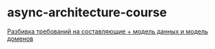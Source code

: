 # async-architecture-course

[Разбивка требований на составляющие + модель данных и модель доменов](https://docs.google.com/spreadsheets/d/1uTxifEOcSlgpCLJfcL0DBx5T8ZnHpL-RXYyIRnhWZV0/edit?usp=sharing)
